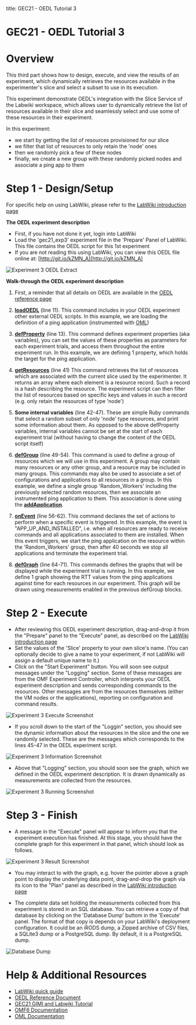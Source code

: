 title: GEC21 - OEDL Tutorial 3

# GEC21 - OEDL Tutorial 3

# Overview

This third part shows how to design, execute, and view the results of an experiment, which dynamically retrieves the resources available in the experimenter's slice and select a subset to use in its execution.

This experiment demonstrate OEDL's integration with the Slice Service of the Labwiki workspace, which allows user to dynamically retrieve the list of resources available in their slice and seamlessly select and use some of these resources in their experiment.

In this experiment:

 - we start by getting the list of resources provisioned for our slice
 - we filter that list of resources to only retain the 'node' ones
 - then we randomly pick a few of these nodes
 - finally, we create a new group with these randomly picked nodes and associate a ping app to them

# Step 1 - Design/Setup 

For specific help on using LabWiki, please refer to the [LabWiki introduction page](http://groups.geni.net/geni/wiki/GEC21Agenda/OEDL/Introduction)

**The OEDL experiment description**

- First, if you have not done it yet, login into LabWiki
- Load the 'gec21_exp3' experiment file in the 'Prepare' Panel of LabWiki. This file contains the OEDL script for this 1st experiment
- If you are not reading this using LabWiki, you can view this OEDL file online at: [http://git.io/kZMN_A](http://git.io/kZMN_A)

![Experiment 3 OEDL Extract](https://raw.githubusercontent.com/mytestbed/gec_demos_tutorial/master/gec21_oedl_tutorial/tutorial_3.fig1.png)

**Walk-through the OEDL experiment description**

1. First, a reminder that all details on OEDL are available in the [OEDL reference page](http://mytestbed.net/projects/omf6/wiki/OEDLOMF6)

2. [**loadOEDL**](http://mytestbed.net/projects/omf6/wiki/OEDLOMF6#loadOEDL) (line 11). This command includes in your OEDL experiment other external OEDL scripts. In this example, we are loading the definition of a ping application (instrumented with [OML](http://oml.mytestbed.net))

3. [**defProperty**](http://mytestbed.net/projects/omf6/wiki/OEDLOMF6#defProperty-38-property-38-ensureProperty) (line 13). This command defines experiment properties (aka variables), you can set the values of these properties as parameters for each experiment trials, and access them throughout the entire experiment run. In this example, we are defining 1 property, which holds the target for the ping application.

4. [**getResources**](http://mytestbed.net/projects/omf6/wiki/OEDLOMF6#getResources) (line 41) This command retrieves the list of resources which are associated with the current slice used by the experimenter. It returns an array where each element is a resource record. Such a record is a hash describing the resource. The experiment script can then filter the list of resources based on specific keys and values in such a record (e.g. only retain the resources of type 'node')

5. **Some internal variables** (line 42-47). These are simple Ruby commands that select a random subset of only 'node' type resources, and print some information about them. As opposed to the above defProperty variables, internal variables cannot be set at the start of each experiment trial (without having to change the content of the OEDL script itself)

6. [**defGroup**](http://mytestbed.net/projects/omf6/wiki/OEDLOMF6#defGroup) (line 49-54). This command is used to define a group of resources which we will use in this experiment. A group may contain many resources or any other group, and a resource may be included in many groups. This commands may also be used to associate a set of configurations and applications to all resources in a group. In this example, we define a single group 'Random_Workers' including the previously selected random resources, then we associate an instrumented ping application to them. This association is done using the [**addApplication**](http://mytestbed.net/projects/omf6/wiki/OEDLOMF6#defGroup).

7. [**onEvent**](http://mytestbed.net/projects/omf6/wiki/OEDLOMF6#onEvent) (line 56-62). This command declares the set of actions to perform when a specific event is triggered. In this example, the event is "APP_UP_AND_INSTALLED", i.e. when all resources are ready to receive commands and all applications associated to them are installed. When this event triggers, we start the ping application on the resource within the 'Random_Workers' group, then after 40 seconds we stop all applications and terminate the experiment trial.

8. [**defGraph**](http://mytestbed.net/projects/omf6/wiki/OEDLOMF6#defGraph) (line 64-71). This commands defines the graphs that will be displayed while the experiment trial is running. In this example, we define 1 graph showing the RTT values from the ping applications against time for each resources in our experiment. This graph will be drawn using measurements enabled in the previous defGroup blocks.


# Step 2 - Execute

- After reviewing this OEDL experiment description, drag-and-drop it from the "Prepare" panel to the "Execute" panel, as described on the [LabWiki introduction page]([http://groups.geni.net/geni/wiki/GEC21Agenda/OEDL/Introduction#Execute)
- Set the values of the 'Slice' property to your own slice's name.
(You can optionally decide to give a name to your experiment, if not LabWiki will assign a default unique name to it.)
- Click on the "Start Experiment" button. You will soon see output messages under the "Logging" section. Some of these messages are from the OMF Experiment Controller, which interprets your OEDL experiment description and sends corresponding commands to the resources. Other messages are from the resources themselves (either the VM nodes or the applications), reporting on configuration and command results.

![Experiment 3 Execute Screenshot](https://raw.githubusercontent.com/mytestbed/gec_demos_tutorial/master/gec21_oedl_tutorial/tutorial_3.fig2.png)

- If you scroll down to the start of the "Loggin" section, you should see the dynamic information about the resources in the slice and the one we randomly selected. These are the messages which corresponds to the lines 45-47 in the OEDL experiment script.

![Experiment 3 Information Screenshot](https://raw.githubusercontent.com/mytestbed/gec_demos_tutorial/master/gec21_oedl_tutorial/tutorial_3.fig3.png)

- Above that "Logging" section, you should soon see the graph, which we defined in the OEDL experiment description. It is drawn dynamically as measurements are collected from the resources.

![Experiment 3 Running Screenshot](https://raw.githubusercontent.com/mytestbed/gec_demos_tutorial/master/gec21_oedl_tutorial/tutorial_3.fig4.png)


# Step 3 - Finish

- A message in the "Execute" panel will appear to inform you that the experiment execution has finished. At this stage, you should have the complete graph for this experiment in that panel, which should look as follows.

![Experiment 3 Result Screenshot](https://raw.githubusercontent.com/mytestbed/gec_demos_tutorial/master/gec21_oedl_tutorial/tutorial_3.fig5.png)

- You may interact to with the graph, e.g. hover the pointer above a graph point to display the underlying data point, drag-and-drop the graph via its icon to the "Plan" panel as described in the [LabWiki introduction page](http://groups.geni.net/geni/wiki/GEC21Agenda/OEDL/Introduction#Execute)

- The complete data set holding the measurements collected from this experiment is stored in an SQL database. You can retrieve a copy of that database by clicking on the 'Database Dump' buttom in the 'Execute' panel. The format of that copy is depends on your LabWiki's deployment configuration. It could be an iRODS dump, a Zipped archive of CSV files, a SQLite3 dump or a PostgreSQL dump. By default, it is a PostgreSQL dump.

![Database Dump](https://raw.githubusercontent.com/mytestbed/gec_demos_tutorial/master/gec21_oedl_tutorial/tutorial_1.fig6.png)

# Help & Additional Resources

 * [LabWiki quick guide](http://groups.geni.net/geni/wiki/GEC21Agenda/OEDL/Introduction)
 * [OEDL Reference Document](http://mytestbed.net/projects/omf6/wiki/OEDLOMF6)
 * [GEC21 GIMI and Labwiki Tutorial](http://groups.geni.net/geni/wiki/GEC21Agenda/LabWiki)
 * [OMF6 Documentation](http://mytestbed.net/projects/omf6/wiki/Wiki)
 * [OML Documentation](http://oml.mytestbed.net/projects/oml/wiki)

